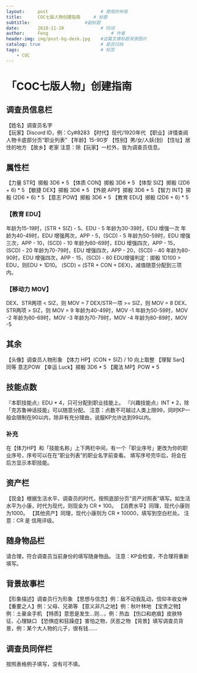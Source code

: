 ```yaml
---
layout:     post   				    # 使用的布局
title:      COC七版人物创建指南 	# 标题
subtitle:                     #副标题
date:       2018-11-10 				# 时间
author:     Feng 						# 作者
header-img: img/post-bg-desk.jpg 	#这篇文章标题背景图片
catalog: true 						# 是否归档
tags:								# 标签
    - COC
---
```

# 「COC七版人物」创建指南
## 调查员信息栏 
【姓名】调查员名字  
【玩家】Discord ID，例：Cy#8283
【时代】现代/1920年代
【职业】详情查阅人物卡底部分页“职业列表”
【年龄】15-90岁
【性别】男/女/人妖(划)
【住址】居住的地方
【故乡】老家
注意：除【玩家】一栏外，皆为调查员信息。

## 属性栏
【力量 STR】掷骰 3D6 * 5
【体质 CON】掷骰 3D6 * 5
【体型 SIZ】掷骰 (2D6 + 6) * 5
【敏捷 DEX】掷骰 3D6 * 5
【外貌 APP】掷骰 3D6 * 5
【智力 INT】掷骰 (2D6 + 6) * 5
【意志 POW】掷骰 3D6 * 5
【教育 EDU】掷骰 (2D6 + 6) * 5

### 【教育 EDU】
年龄为15-19时，(STR + SIZ) - 5、EDU - 5
年龄为30-39时，EDU 增强一次
年龄为40-49时，EDU 增强两次，APP - 5，(SCD) - 5
年龄为50-59时，EDU 增强三次，APP - 10，(SCD) - 10
年龄为60-69时，EDU 增强四次，APP - 15，(SCD) - 20
年龄为70-79时，EDU 增强四次，APP - 20，(SCD) - 40
年龄为80-90时，EDU 增强四次，APP - 15，(SCD) - 80
EDU增强判定：掷骰 1D100 > EDU，则EDU + 1D10。
(SCD) = (STR + CON + DEX)，减值随意分配到三项内。

### 【移动力 MOV】
DEX、STR两项 < SIZ，则 MOV = 7
DEX/STR一项 >= SIZ，则 MOV = 8
DEX、STR两项 > SIZ，则 MOV = 9
年龄为40-49时，MOV -1
年龄为50-59时，MOV -2
年龄为60-69时，MOV -3
年龄为70-79时，MOV -4
年龄为80-89时，MOV -5

## 其余
【头像】调查员人物形象
【体力 HP】(CON + SIZ) / 10 向上取整
【理智 San】同等 意志POW
【幸运 Luck】掷骰 3D6 * 5
【魔法 MP】POW * 5

## 技能点数
『本职技能点』EDU * 4，只可分配到职业技能上。
『兴趣技能点』INT * 2，除「克苏鲁神话技能」可以随意分配。
注意：点数不可越过人类上限99，同时KP一般会限制在90以内，除非有充分理由，说服KP允许达到99以内。

### 补充
在【体力HP】和「技能名称」上下两栏中间，有一个「职业序号」更改为你的职业序号，序号可以在在“职业列表”的职业名字前查看。
填写序号完毕后，将会在后方显示本职技能。

## 资产栏
【现金】根据生活水平、调查员的时代，按照底部分页“资产对照表”填写。如生活水平为小康，时代为现代，则现金为 CR * 100。
【消费水平】同理，现代小康则为1000。
【其他资产】同理，现代小康则为 CR * 10000，填写到空白栏处。
注意：CR 是 信用评级。

## 随身物品栏
请合理，符合调查员当前身份的填写随身物品。
注意：KP会检查，不合理将重新填写。

## 背景故事栏
【形象描述】调查员行为形象
【思想与信念】例：敌不动我乱动，信仰丰收女神
【重要之人】例：父母、兄弟等
【意义非凡之地】例：秋叶林地
【宝贵之物】例：土豪金手机
【特质】意思是发生...则...，例：热血
【伤口和疤痕】皮肤特征、心理缺口
【恐惧症和狂躁症】害怕之物，厌恶之物
【背景】填写调查员背景，例：某个大人物的儿子，很有钱......

## 调查员同伴栏
按照表格例子填写，没有可不填。